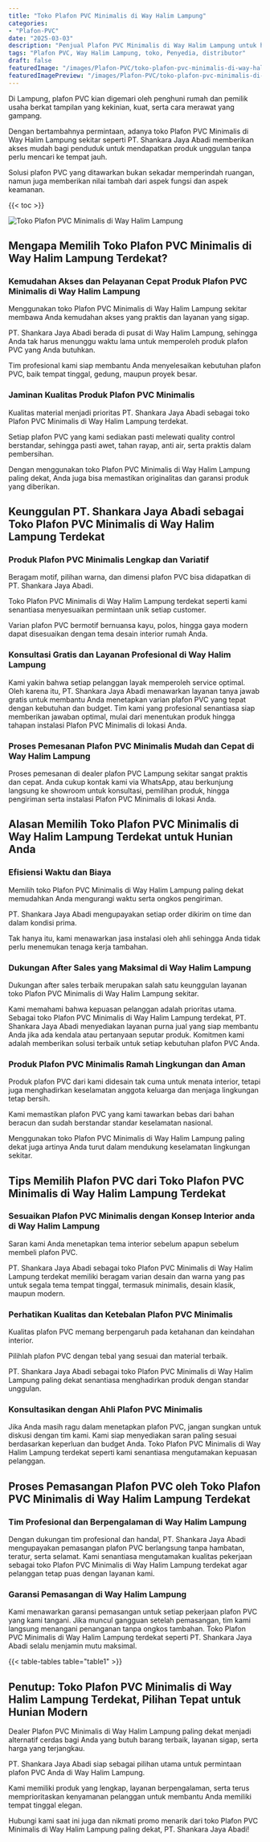 ```yaml
---
title: "Toko Plafon PVC Minimalis di Way Halim Lampung"
categories:
- "Plafon-PVC"
date: "2025-03-03"
description: "Penjual Plafon PVC Minimalis di Way Halim Lampung untuk hunian, kantor, dan toko. Plafon unggulan, pilihan motif, pilihan warna modern, dengan jasa instalasi dikerjakan oleh tenaga ahli profesional dan garansi resmi!|Jasa penjualan Plafon PVC Minimalis di Way Halim Lampung bagi kebutuhan rumah, kantor, atau gerai, beserta material unggulan dan pemasangan oleh tenaga ahli ahli serta kepastian resmi.|Pilihan Plafon PVC Minimalis di Way Halim Lampung yang andal untuk tempat tinggal, kantor, dan gerai, dengan material unggulan dan pemasangan ditangani oleh tim ahli dan jaminan resmi.|Penjualan Plafon PVC Minimalis di Way Halim Lampung bagi rumah, kantor, serta ritel, dengan plafon terbaik dan penempatan oleh teknisi profesional, disertai beserta jaminan resmi.}"
tags: "Plafon PVC, Way Halim Lampung, toko, Penyedia, distributor"
draft: false
featuredImage: "/images/Plafon-PVC/toko-plafon-pvc-minimalis-di-way-halim-lampung.png"
featuredImagePreview: "/images/Plafon-PVC/toko-plafon-pvc-minimalis-di-way-halim-lampung.png"
---
```


Di Lampung, plafon PVC kian digemari oleh penghuni rumah dan pemilik usaha berkat tampilan yang kekinian, kuat, serta cara merawat yang gampang.

Dengan bertambahnya permintaan, adanya toko Plafon PVC Minimalis di Way Halim Lampung sekitar seperti PT. Shankara Jaya Abadi memberikan akses mudah bagi penduduk untuk mendapatkan produk unggulan tanpa perlu mencari ke tempat jauh.

Solusi plafon PVC yang ditawarkan bukan sekadar memperindah ruangan, namun juga memberikan nilai tambah dari aspek fungsi dan aspek keamanan.

{{< toc >}}

![Toko Plafon PVC Minimalis di Way Halim Lampung](/images/Plafon-PVC/Toko-Plafon-PVC-Minimalis-di-Way-Halim-Lampung.png)

## Mengapa Memilih Toko Plafon PVC Minimalis di Way Halim Lampung Terdekat?

### Kemudahan Akses dan Pelayanan Cepat Produk Plafon PVC Minimalis di Way Halim Lampung

Menggunakan toko Plafon PVC Minimalis di Way Halim Lampung sekitar membawa Anda kemudahan akses yang praktis dan layanan yang sigap.

PT. Shankara Jaya Abadi berada di pusat di Way Halim Lampung, sehingga Anda tak harus menunggu waktu lama untuk memperoleh produk plafon PVC yang Anda butuhkan.

Tim profesional kami siap membantu Anda menyelesaikan kebutuhan plafon PVC, baik tempat tinggal, gedung, maupun proyek besar.

### Jaminan Kualitas Produk Plafon PVC Minimalis

Kualitas material menjadi prioritas PT. Shankara Jaya Abadi sebagai toko Plafon PVC Minimalis di Way Halim Lampung terdekat.

Setiap plafon PVC yang kami sediakan pasti melewati quality control berstandar, sehingga pasti awet, tahan rayap, anti air, serta praktis dalam pembersihan.

Dengan menggunakan toko Plafon PVC Minimalis di Way Halim Lampung paling dekat, Anda juga bisa memastikan originalitas dan garansi produk yang diberikan.

## Keunggulan PT. Shankara Jaya Abadi sebagai Toko Plafon PVC Minimalis di Way Halim Lampung Terdekat

### Produk Plafon PVC Minimalis Lengkap dan Variatif

Beragam motif, pilihan warna, dan dimensi plafon PVC bisa didapatkan di PT. Shankara Jaya Abadi.

Toko Plafon PVC Minimalis di Way Halim Lampung terdekat seperti kami senantiasa menyesuaikan permintaan unik setiap customer.

Varian plafon PVC bermotif bernuansa kayu, polos, hingga gaya modern dapat disesuaikan dengan tema desain interior rumah Anda.

### Konsultasi Gratis dan Layanan Profesional di Way Halim Lampung

Kami yakin bahwa setiap pelanggan layak memperoleh service optimal. Oleh karena itu, PT. Shankara Jaya Abadi menawarkan layanan tanya jawab gratis untuk membantu Anda menetapkan varian plafon PVC yang tepat dengan kebutuhan dan budget. Tim kami yang profesional senantiasa siap memberikan jawaban optimal, mulai dari menentukan produk hingga tahapan instalasi Plafon PVC Minimalis di lokasi Anda.

### Proses Pemesanan Plafon PVC Minimalis Mudah dan Cepat di Way Halim Lampung

Proses pemesanan di dealer plafon PVC Lampung sekitar sangat praktis dan cepat. Anda cukup kontak kami via WhatsApp, atau berkunjung langsung ke showroom untuk konsultasi, pemilihan produk, hingga pengiriman serta instalasi Plafon PVC Minimalis di lokasi Anda.

## Alasan Memilih Toko Plafon PVC Minimalis di Way Halim Lampung Terdekat untuk Hunian Anda

### Efisiensi Waktu dan Biaya

Memilih toko Plafon PVC Minimalis di Way Halim Lampung paling dekat memudahkan Anda mengurangi waktu serta ongkos pengiriman.

PT. Shankara Jaya Abadi mengupayakan setiap order dikirim on time dan dalam kondisi prima.

Tak hanya itu, kami menawarkan jasa instalasi oleh ahli sehingga Anda tidak perlu menemukan tenaga kerja tambahan.

### Dukungan After Sales yang Maksimal di Way Halim Lampung

Dukungan after sales terbaik merupakan salah satu keunggulan layanan toko Plafon PVC Minimalis di Way Halim Lampung sekitar.

Kami memahami bahwa kepuasan pelanggan adalah prioritas utama. Sebagai toko Plafon PVC Minimalis di Way Halim Lampung terdekat, PT. Shankara Jaya Abadi menyediakan layanan purna jual yang siap membantu Anda jika ada kendala atau pertanyaan seputar produk. Komitmen kami adalah memberikan solusi terbaik untuk setiap kebutuhan plafon PVC Anda.

### Produk Plafon PVC Minimalis Ramah Lingkungan dan Aman

Produk plafon PVC dari kami didesain tak cuma untuk menata interior, tetapi juga menghadirkan keselamatan anggota keluarga dan menjaga lingkungan tetap bersih.

Kami memastikan plafon PVC yang kami tawarkan bebas dari bahan beracun dan sudah berstandar standar keselamatan nasional.

Menggunakan toko Plafon PVC Minimalis di Way Halim Lampung paling dekat juga artinya Anda turut dalam mendukung keselamatan lingkungan sekitar.

## Tips Memilih Plafon PVC dari Toko Plafon PVC Minimalis di Way Halim Lampung Terdekat

### Sesuaikan Plafon PVC Minimalis dengan Konsep Interior anda di Way Halim Lampung

Saran kami Anda menetapkan tema interior sebelum apapun sebelum membeli plafon PVC.

PT. Shankara Jaya Abadi sebagai toko Plafon PVC Minimalis di Way Halim Lampung terdekat memiliki beragam varian desain dan warna yang pas untuk segala tema tempat tinggal, termasuk minimalis, desain klasik, maupun modern.

### Perhatikan Kualitas dan Ketebalan Plafon PVC Minimalis

Kualitas plafon PVC memang berpengaruh pada ketahanan dan keindahan interior.

Pilihlah plafon PVC dengan tebal yang sesuai dan material terbaik.

PT. Shankara Jaya Abadi sebagai toko Plafon PVC Minimalis di Way Halim Lampung paling dekat senantiasa menghadirkan produk dengan standar unggulan.

### Konsultasikan dengan Ahli Plafon PVC Minimalis

Jika Anda masih ragu dalam menetapkan plafon PVC, jangan sungkan untuk diskusi dengan tim kami. Kami siap menyediakan saran paling sesuai berdasarkan keperluan dan budget Anda. Toko Plafon PVC Minimalis di Way Halim Lampung terdekat seperti kami senantiasa mengutamakan kepuasan pelanggan.

## Proses Pemasangan Plafon PVC oleh Toko Plafon PVC Minimalis di Way Halim Lampung Terdekat

### Tim Profesional dan Berpengalaman di Way Halim Lampung

Dengan dukungan tim profesional dan handal, PT. Shankara Jaya Abadi mengupayakan pemasangan plafon PVC berlangsung tanpa hambatan, teratur, serta selamat. Kami senantiasa mengutamakan kualitas pekerjaan sebagai toko Plafon PVC Minimalis di Way Halim Lampung terdekat agar pelanggan tetap puas dengan layanan kami.

### Garansi Pemasangan di Way Halim Lampung

Kami menawarkan garansi pemasangan untuk setiap pekerjaan plafon PVC yang kami tangani. Jika muncul gangguan setelah pemasangan, tim kami langsung menangani penanganan tanpa ongkos tambahan. Toko Plafon PVC Minimalis di Way Halim Lampung terdekat seperti PT. Shankara Jaya Abadi selalu menjamin mutu maksimal.

{{< table-tables table="table1" >}}

## Penutup: Toko Plafon PVC Minimalis di Way Halim Lampung Terdekat, Pilihan Tepat untuk Hunian Modern

Dealer Plafon PVC Minimalis di Way Halim Lampung paling dekat menjadi alternatif cerdas bagi Anda yang butuh barang terbaik, layanan sigap, serta harga yang terjangkau.

PT. Shankara Jaya Abadi siap sebagai pilihan utama untuk permintaan plafon PVC Anda di Way Halim Lampung.

Kami memiliki produk yang lengkap, layanan berpengalaman, serta terus memprioritaskan kenyamanan pelanggan untuk membantu Anda memiliki tempat tinggal elegan.

Hubungi kami saat ini juga dan nikmati promo menarik dari toko Plafon PVC Minimalis di Way Halim Lampung paling dekat, PT. Shankara Jaya Abadi!
